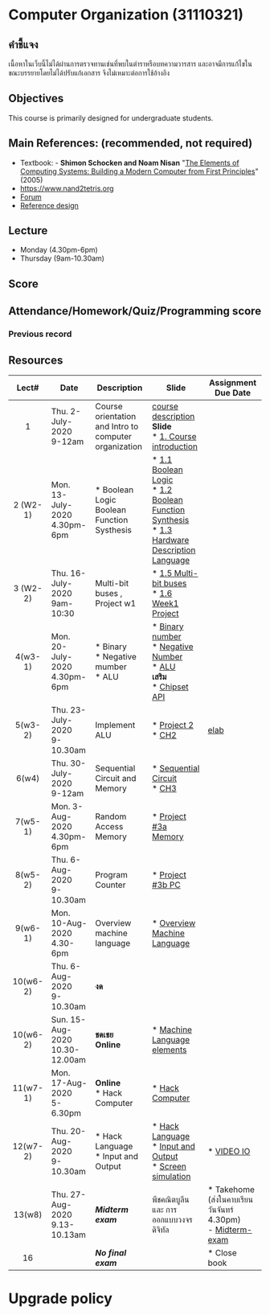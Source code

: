 # Computer Organization (31110321)
## คำชี้แจง
เนื้อหาในเว็บนี้ไม่ได้ผ่านการตรวจทานเช่นที่พบในตำราหรือบทความวารสาร และอาจมีการแก้ไขในขณะบรรยายโดยไม่ได้ปรับแก้เอกสาร จึงไม่เหมาะต่อการใช้อ้างอิง

## Objectives
 This course is  primarily designed for undergraduate students.

## Main References: (recommended, not required)

- Textbook: - **Shimon Schocken and Noam Nisan** "[The Elements of Computing Systems: Building a Modern Computer from First Principles](https://www.amazon.com/Elements-Computing-Systems-Building-Principles/dp/0262640686)" (2005)
- https://www.nand2tetris.org
- [Forum](http://tecs-questions-and-answers-forum.32033.n3.nabble.com)
- [Reference design](https://nand2tetris-hdl.github.io)
## Lecture

* Monday (4.30pm-6pm)
* Thursday (9am-10.30am) 

## Score

## Attendance/Homework/Quiz/Programming score

### Previous record

## Resources 

| Lect# | Date | Description  |Slide| Assignment Due Date |
|:-----:|------|-------------|----|---------------------|
|  1 | Thu. 2-July-2020 <br>9-12am| Course orientation <br> and Intro to computer organization| [course description](https://github.com/Lecture-CPE/321/raw/master/31110321-description.pdf)  <br> **Slide** <br>* [1. Course introduction](https://github.com/Lecture-CPE/321/raw/master/w1/w1-321-Course%20Description.pdf) |  |
| 2 (W2-1) | Mon. 13-July-2020 <br> 4.30pm-6pm   |* Boolean Logic <br> Boolean Function Systhesis |* [1.1 Boolean Logic](https://github.com/Lecture-CPE/321/raw/master/w1/w1.1-Boolean%20Logic.pdf)<br>* [1.2 Boolean Function Synthesis](https://github.com/Lecture-CPE/321/raw/master/w1/w1.2-Boolean%20Function%20Synthesis.pdf)<br>* [1.3 Hardware Description Language](https://github.com/Lecture-CPE/321/raw/master/w1/w1.3-HDL.pdf)<br>          |   |
| 3 (W2-2) | Thu. 16-July-2020 <br> 9am-10:30   | Multi-bit buses , Project w1  | * [1.5 Multi-bit buses](https://github.com/Lecture-CPE/321/raw/master/w1/w1.5-MultiBit%20buses.pdf)<br>* [1.6 Week1 Project](https://github.com/Lecture-CPE/321/raw/master/w2/w1.7-Project%201%20Overview.pdf)           |   |
| 4(w3-1) |Mon. 20-July-2020 <br> 4.30pm-6pm   | * Binary <br> * Negative mumber <br> * ALU    | * [Binary number](https://github.com/Lecture-CPE/321/raw/master/w3/w2.1-Binary%20Number.pdf) <br> * [Negative Number](https://github.com/Lecture-CPE/321/raw/master/w3/w2.3-Negative%20Number.pdf) <br> * [ALU](https://github.com/Lecture-CPE/321/raw/master/w3/w2.4-ALU.pdf) <br> **เสริม** <br> * [Chipset API](https://github.com/radavis/nand2tetris/blob/master/hack-chipset-api.md)           | |
| 5(w3-2) | Thu. 23-July-2020 <br> 9-10.30am |Implement ALU   |  * [Project 2](https://github.com/Lecture-CPE/321/raw/master/w3/w2.5-Project2%20Overview.pdf)<br>* [CH2](https://files.npu.world/321-comorg/ch2.pdf)  |  [elab](https://elab.npu.world)           |
| 6(w4) | Thu. 30-July-2020 <br> 9-12am |Sequential Circuit and Memory   |  * [Sequential Circuit](https://github.com/Lecture-CPE/321/raw/master/w4/w4.pdf)<br>* [CH3](https://github.com/Lecture-CPE/321/raw/master/w4/ch3.pdf)  | |
| 7(w5-1) |Mon. 3-Aug-2020 <br> 4.30pm-6pm | Random Access Memory | * [Project #3a Memory](https://github.com/Lecture-CPE/321/raw/master/w5-1/w3-Project3%20Overview.pdf) ||
| 8(w5-2) |Thu. 6-Aug-2020 <br> 9-10.30am | Program Counter | * [Project #3b PC](https://github.com/Lecture-CPE/321/raw/master/w5-1/w5-1%20Counter.pdf) ||
| 9(w6-1) |Mon. 10-Aug-2020 <br> 4.30-6pm | Overview machine language | * [Overview Machine Language](https://github.com/Lecture-CPE/321/raw/master/w6-1/w4.1-Overview.pdf) ||
| 10(w6-2) |Thu. 6-Aug-2020 <br> 9-10.30am | **งด** |  ||
| 10(w6-2) |Sun. 15-Aug-2020 <br> 10.30-12.00am | **ชดเชย** <br> **Online** | * [Machine Language elements](https://github.com/Lecture-CPE/321/raw/master/w6-1/w4.2-Elements.pdf) ||
| 11(w7-1) |Mon. 17-Aug-2020 <br> 5-6.30pm| **Online**<br> * Hack Computer | * [Hack Computer](https://github.com/Lecture-CPE/321/raw/master/w7-1/w4.3-HackComputer.pdf)  | |
| 12(w7-2) |Thu. 20-Aug-2020 <br> 9-10.30am| * Hack Language <br> * Input and Output  | * [Hack Language](https://github.com/Lecture-CPE/321/raw/master/w7-2/w4.4-Hack%20Language%20Specification.pdf) <br> * [Input and Output](https://github.com/Lecture-CPE/321/raw/master/w7-2/w4.5-IO.pdf) <br> * [Screen simulation](https://github.com/Lecture-CPE/321/raw/master/w7-2/screen.xlsx)| * [VIDEO IO](https://files.npu.world/321-comorg/nand2tetris/w4.5-IO.mp4) |
| 13(w8) |Thu. 27-Aug-2020 <br> 9.13-10.13am   | ***Midterm exam***   | พีชคณิตบูลีน และ การออกแบบวงจรดิจิทัล           |* Takehome (ส่งในคาบเรียนวันจันทร์ 4.30pm) <br> - [Midterm-exam](https://github.com/Lecture-CPE/321/raw/master/midterm/midterm-exam-takehome.pdf)    |
| 16 |   | ***No final exam***   |            |* Close book    |

# Upgrade policy
